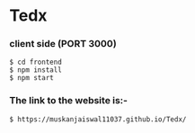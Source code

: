 #                                                                                        Tedx
### client side (PORT 3000)
    $ cd frontend
    $ npm install
    $ npm start

###  The link to the website is:-
    $ https://muskanjaiswal11037.github.io/Tedx/
